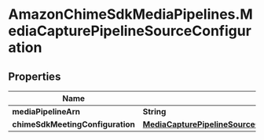 # AmazonChimeSdkMediaPipelines.MediaCapturePipelineSourceConfiguration

## Properties

Name | Type | Description | Notes
------------ | ------------- | ------------- | -------------
**mediaPipelineArn** | **String** |  | 
**chimeSdkMeetingConfiguration** | [**MediaCapturePipelineSourceConfigurationChimeSdkMeetingConfiguration**](MediaCapturePipelineSourceConfigurationChimeSdkMeetingConfiguration.md) |  | 


